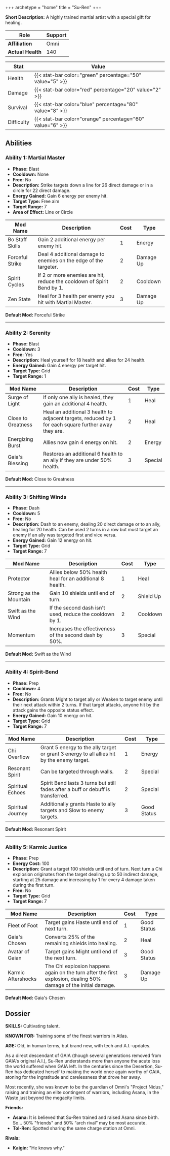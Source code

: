 +++
archetype = "home"
title = "Su-Ren"
+++

**Short Description:** A highly trained martial artist with a special gift for healing.

| **Role**          | Support |
| ----------------- | ------- |
| **Affiliation**   | Omni    |
| **Actual Health** | 140     |

| **Stat**   | **Value**                                                 |
| ---------- | --------------------------------------------------------- |
| Health     | {{< stat-bar color="green" percentage="50" value="5" >}}  |
| Damage     | {{< stat-bar color="red" percentage="20" value="2" >}}    |
| Survival   | {{< stat-bar color="blue" percentage="80" value="8" >}}   |
| Difficulty | {{< stat-bar color="orange" percentage="60" value="6" >}} |

## Abilities

### Ability 1: Martial Master

- **Phase:** Blast
- **Cooldown:** None
- **Free:** No
- **Description:** Strike targets down a line for 26 direct damage or in a circle for 22 direct damage.
- **Energy Gained:** Gain 6 energy per enemy hit.
- **Target Type:** Free aim
- **Target Range:** 7
- **Area of Effect:** Line or Circle

| **Mod Name**    | **Description**                                                        | **Cost** | **Type**  |
| --------------- | ---------------------------------------------------------------------- | -------- | --------- |
| Bo Staff Skills | Gain 2 additional energy per enemy hit.                                | 1        | Energy    |
| Forceful Strike | Deal 4 additional damage to enemies on the edge of the targeter.       | 2        | Damage Up |
| Spirit Cycles   | If 2 or more enemies are hit, reduce the cooldown of Spirit Bend by 1. | 2        | Cooldown  |
| Zen State       | Heal for 3 health per enemy you hit with Martial Master.               | 3        | Damage Up |

**Default Mod:** Forceful Strike

---

### Ability 2: Serenity

- **Phase:** Blast
- **Cooldown:** 3
- **Free:** Yes
- **Description:** Heal yourself for 18 health and allies for 24 health.
- **Energy Gained:** Gain 4 energy per target hit.
- **Target Type:** Grid
- **Target Range:** 1

| **Mod Name**       | **Description**                                                                                      | **Cost** | **Type** |
| ------------------ | ---------------------------------------------------------------------------------------------------- | -------- | -------- |
| Surge of Light     | If only one ally is healed, they gain an additional 4 health.                                        | 1        | Heal     |
| Close to Greatness | Heal an additional 3 health to adjacent targets, reduced by 1 for each square further away they are. | 2        | Heal     |
| Energizing Burst   | Allies now gain 4 energy on hit.                                                                     | 2        | Energy   |
| Gaia's Blessing    | Restores an additional 6 health to an ally if they are under 50% health.                             | 3        | Special  |

**Default Mod:** Close to Greatness

---

### Ability 3: Shifting Winds

- **Phase:** Dash
- **Cooldown:** 5
- **Free:** No
- **Description:** Dash to an enemy, dealing 20 direct damage or to an ally, healing for 20 health. Can be used 2 turns in a row but must target an enemy if an ally was targeted first and vice versa.
- **Energy Gained:** Gain 12 energy on hit.
- **Target Type:** Grid
- **Target Range:** 7

| **Mod Name**           | **Description**                                          | **Cost** | **Type**  |
| ---------------------- | -------------------------------------------------------- | -------- | --------- |
| Protector              | Allies below 50% health heal for an additional 8 health. | 1        | Heal      |
| Strong as the Mountain | Gain 10 shields until end of turn.                       | 2        | Shield Up |
| Swift as the Wind      | If the second dash isn't used, reduce the cooldown by 1. | 2        | Cooldown  |
| Momentum               | Increases the effectiveness of the second dash by 50%.   | 3        | Special   |

**Default Mod:** Swift as the Wind

---

### Ability 4: Spirit-Bend

- **Phase:** Prep
- **Cooldown:** 4
- **Free:** No
- **Description:** Grants Might to target ally or Weaken to target enemy until their next attack within 2 turns. If that target attacks, anyone hit by the attack gains the opposite status effect.
- **Energy Gained:** Gain 10 energy on hit.
- **Target Type:** Grid
- **Target Range:** 7

| **Mod Name**      | **Description**                                                                            | **Cost** | **Type**    |
| ----------------- | ------------------------------------------------------------------------------------------ | -------- | ----------- |
| Chi Overflow      | Grant 5 energy to the ally target or grant 3 energy to all allies hit by the enemy target. | 1        | Energy      |
| Resonant Spirit   | Can be targeted through walls.                                                             | 2        | Special     |
| Spiritual Echoes  | Spirit Bend lasts 3 turns but still fades after a buff or debuff is transferred.           | 2        | Special     |
| Spiritual Journey | Additionally grants Haste to ally targets and Slow to enemy targets.                       | 3        | Good Status |

**Default Mod:** Resonant Spirit

---

### Ability 5: Karmic Justice

- **Phase:** Prep
- **Energy Cost:** 100
- **Description:** Grant a target 100 shields until end of turn. Next turn a Chi explosion originates from the target dealing up to 50 indirect damage, starting at 25 damage and increasing by 1 for every 4 damage taken during the first turn.
- **Free:** No
- **Target Type:** Grid
- **Target Range:** 7

| **Mod Name**       | **Description**                                                                                                  | **Cost** | **Type**    |
| ------------------ | ---------------------------------------------------------------------------------------------------------------- | -------- | ----------- |
| Fleet of Foot      | Target gains Haste until end of next turn.                                                                       | 1        | Good Status |
| Gaia's Chosen      | Converts 25% of the remaining shields into healing.                                                              | 2        | Heal        |
| Avatar of Gaian    | Target gains Might until end of the next turn.                                                                   | 3        | Good Status |
| Karmic Aftershocks | The Chi explosion happens again on the turn after the first explosion, dealing 50% damage of the initial damage. | 3        | Damage Up   |

**Default Mod:** Gaia's Chosen

## Dossier

**SKILLS:** Cultivating talent.

**KNOWN FOR:** Training some of the finest warriors in Atlas.

**AGE:** Old, in human terms, but brand new, with tech and A.I.-updates.

As a direct descendant of GAIA (though several generations removed from GAIA's original A.I.), Su-Ren understands more than anyone the acute loss the world suffered when GAIA left. In the centuries since the Desertion, Su-Ren has dedicated herself to making the world once again worthy of GAIA, atoning for the ingratitude and carelessness that drove her away.

Most recently, she was known to be the guardian of Omni's "Project Nidus," raising and training an elite contingent of warriors, including Asana, in the Waste just beyond the megacity limits.

**Friends:**

- **Asana:** It is believed that Su-Ren trained and raised Asana since birth. So... 50% "friends" and 50% “arch rival” may be most accurate.
- **Tol-Ren:** Spotted sharing the same charge station at Omni.

**Rivals:**

- **Kaigin:** "He knows why."
